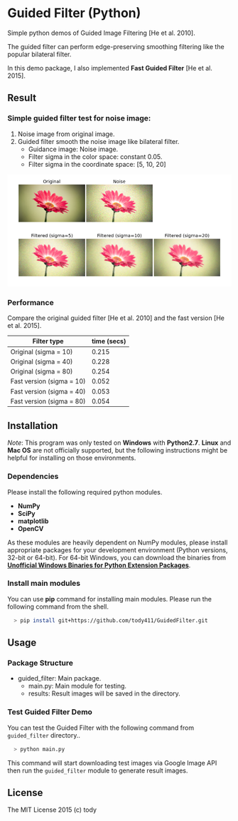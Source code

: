
Guided Filter (Python)
====

Simple python demos of Guided Image Filtering [He et al. 2010].

The guided filter can perform edge-preserving smoothing filtering like the popular bilateral filter.

In this demo package, I also implemented **Fast Guided Filter** [He et al. 2015].

## Result

### Simple guided filter test for noise image:

1. Noise image from original image.
2. Guided filter smooth the noise image like bilateral filter.
    * Guidance image: Noise image.
    * Filter sigma in the color space: constant 0.05.
    * Filter sigma in the coordinate space: [5, 10, 20]

![flower_1](guided_filter/results/flower_1.png)

### Performance

Compare the original guided filter [He et al. 2010] and the fast version [He et al. 2015].

|Filter type  |time (secs)|
|-------------|-----------|
|Original (sigma = 10)    |   0.215  |
|Original (sigma = 40)    |   0.228  |
|Original (sigma = 80)    |   0.254  |
|Fast version (sigma = 10)    |  0.052 |
|Fast version (sigma = 40)    |  0.053 |
|Fast version (sigma = 80)    |  0.054 |


## Installation

*Note*: This program was only tested on **Windows** with **Python2.7**.
**Linux** and **Mac OS** are not officially supported,
but the following instructions might be helpful for installing on those environments.

### Dependencies
Please install the following required python modules.

* **NumPy**
* **SciPy**
* **matplotlib**
* **OpenCV**

As these modules are heavily dependent on NumPy modules, please install appropriate packages for your development environment (Python versions, 32-bit or 64-bit).
For 64-bit Windows, you can download the binaries from [**Unofficial Windows Binaries for Python Extension Packages**](http://www.lfd.uci.edu/~gohlke/pythonlibs/).

<!-- This program also uses **docopt** for CLI.
**docopt** will be installed automatically through the following **pip** command for main modules. -->

### Install main modules

You can use **pip** command for installing main modules.
Please run the following command from the shell.

``` bash
  > pip install git+https://github.com/tody411/GuidedFilter.git
```

## Usage
### Package Structure
* guided_filter: Main package.
    - main.py: Main module for testing.
    - results: Result images will be saved in the directory.

### Test Guided Filter Demo
You can test the Guided Filter with the following command from ```guided_filter``` directory..
``` bash
  > python main.py
```

This command will start downloading test images via Google Image API then run the ```guided_filter``` module to generate result images.

<!-- ## API Document

API document will be managed by [doxygen](http://www.stack.nl/~dimitri/doxygen/) framework.
Online version is provided in the following link:
* [**inversetoon API Document**](http://tody411.github.io/InverseToon/index.html) (html)

For a local copy, please use the following doxygen command from *doxygen* directory.
``` bash
  > doxygen doxygen_config
``` -->

<!-- ## Future tasks

* [ ] Performance tests. -->

## License

The MIT License 2015 (c) tody